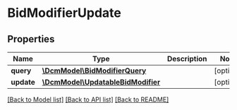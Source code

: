 # BidModifierUpdate

## Properties
Name | Type | Description | Notes
------------ | ------------- | ------------- | -------------
**query** | [**\DcmModel\BidModifierQuery**](BidModifierQuery.md) |  | [optional] 
**update** | [**\DcmModel\UpdatableBidModifier**](UpdatableBidModifier.md) |  | [optional] 

[[Back to Model list]](../README.md#documentation-for-models) [[Back to API list]](../README.md#documentation-for-api-endpoints) [[Back to README]](../README.md)


